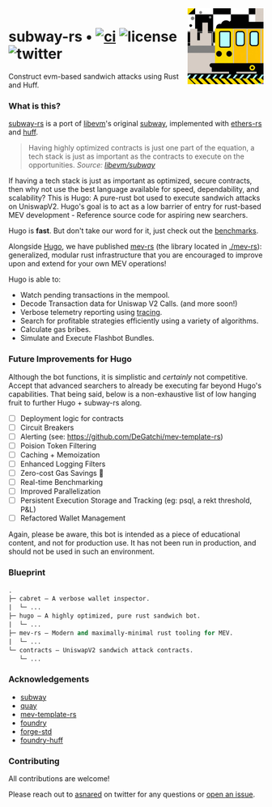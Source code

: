 <img align="right" width="150" height="150" top="100" src="./assets/subway.png">

# subway-rs • [![ci](https://github.com/abigger87/subway-rs/actions/workflows/ci.yaml/badge.svg?label=ci)](https://github.com/abigger87/subway-rs/actions/workflows/ci.yaml) ![license](https://img.shields.io/badge/License-MIT-green.svg?label=license) ![twitter](https://img.shields.io/twitter/follow/asnared?style=social)

Construct evm-based sandwich attacks using Rust and Huff.


### What is this?

[subway-rs](https://github.com/abigger87/subway-rs) is a port of [libevm](https://twitter.com/libevm)'s original [subway](https://github.com/libevm/subway), implemented with [ethers-rs](https://github.com/gakonst/ethers-rs) and [huff](https://github.com/huff-language).

> Having highly optimized contracts is just one part of the equation, a tech stack is just as important as the contracts to execute on the opportunities.
_Source: [libevm/subway](https://github.com/libevm/subway#subway)_

If having a tech stack is just as important as optimized, secure contracts, then why not use the best language available for speed, dependability, and scalability? This is Hugo: A pure-rust bot used to execute sandwich attacks on UniswapV2. Hugo's goal is to act as a low barrier of entry for rust-based MEV development - Reference source code for aspiring new searchers.

Hugo is **fast**. But don't take our word for it, just check out the [benchmarks](./hugo/benches).

Alongside [Hugo](./hugo/), we have published [mev-rs](https://crate.io/crates/mev-rs) (the library located in [./mev-rs](./mev-rs/src/lib.rs)): generalized, modular rust infrastructure that you are encouraged to improve upon and extend for your own MEV operations!


Hugo is able to:

- Watch pending transactions in the mempool.
- Decode Transaction data for Uniswap V2 Calls. (and more soon!)
- Verbose telemetry reporting using [tracing](https://crates.io/crates/tracing).
- Search for profitable strategies efficiently using a variety of algorithms.
- Calculate gas bribes.
- Simulate and Execute Flashbot Bundles.


### Future Improvements for Hugo

Although the bot functions, it is simplistic and _certainly_ not competitive. Accept that advanced searchers to already be executing far beyond Hugo's capabilities. That being said, below is a non-exhaustive list of low hanging fruit to further Hugo + subway-rs along.

- [ ] Deployment logic for contracts
- [ ] Circuit Breakers
- [ ] Alerting (see: https://github.com/DeGatchi/mev-template-rs)
- [ ] Poision Token Filtering
- [ ] Caching + Memoization
- [ ] Enhanced Logging Filters
- [ ] Zero-cost Gas Savings :eyes:
- [ ] Real-time Benchmarking
- [ ] Improved Parallelization
- [ ] Persistent Execution Storage and Tracking (eg: psql, a rekt threshold, P&L)
- [ ] Refactored Wallet Management

Again, please be aware, this bot is intended as a piece of educational content, and not for production use. It has not been run in production, and should not be used in such an environment.


### Blueprint

```ml
.
├─ cabret — A verbose wallet inspector.
|  └─ ...
├─ hugo — A highly optimized, pure rust sandwich bot.
|  └─ ...
├─ mev-rs — Modern and maximally-minimal rust tooling for MEV.
|  └─ ...
└─ contracts — UniswapV2 sandwich attack contracts.
   └─ ...
```


### Acknowledgements

- [subway](https://github.com/libevm/subway)
- [quay](https://github.com/Alcibiades-Capital/quay)
- [mev-template-rs](https://github.com/DeGatchi/mev-template-rs)
- [foundry](https://github.com/foundry-rs/foundry)
- [forge-std](https://github.com/brockelmore/forge-std)
- [foundry-huff](https://github.com/foundry-rs/foundry-huff)


### Contributing

All contributions are welcome!

Please reach out to [asnared](https://twitter.com/asnared) on twitter for any questions or [open an issue](https://github.com/abigger87/subway-rs/issues/new).